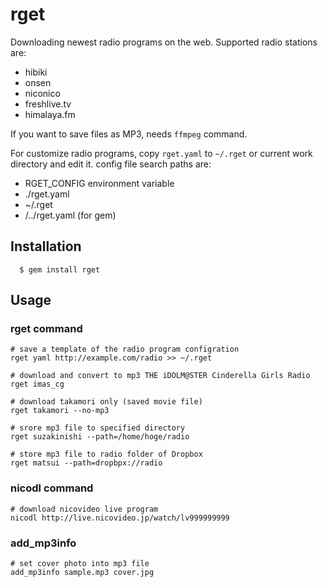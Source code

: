 # rget

Downloading newest radio programs on the web. Supported radio stations are:

* hibiki
* onsen
* niconico
* freshlive.tv
* himalaya.fm

If you want to save files as MP3, needs `ffmpeg` command.

For customize radio programs, copy `rget.yaml` to `~/.rget` or current work directory and edit it. config file search paths are:

* RGET\_CONFIG environment variable
* ./rget.yaml
* ~/.rget
* <command path>/../rget.yaml (for gem)

## Installation
```
  $ gem install rget
```
## Usage
### rget command
```
# save a template of the radio program configration
rget yaml http://example.com/radio >> ~/.rget

# download and convert to mp3 THE iDOLM@STER Cinderella Girls Radio
rget imas_cg

# download takamori only (saved movie file)
rget takamori --no-mp3

# srore mp3 file to specified directory
rget suzakinishi --path=/home/hoge/radio

# store mp3 file to radio folder of Dropbox
rget matsui --path=dropbpx://radio
```
### nicodl command
```
# download nicovideo live program
nicodl http://live.nicovideo.jp/watch/lv999999999
```
### add\_mp3info
```
# set cover photo into mp3 file
add_mp3info sample.mp3 cover.jpg
```
